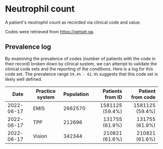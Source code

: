 # Neutrophil count

A patient's neutrophil count as recorded via clinical code and value.

Codes were retrieved from https://getset.ga.

## Prevalence log

By examining the prevalence of codes (number of patients with the code in their record) broken down by clinical system, we can attempt to validate the clinical code sets and the reporting of the conditions. Here is a log for this code set. The prevalence range `59.4% - 61.9%` suggests that this code set is likely well defined.

| Date       | Practice system | Population | Patients from ID | Patient from code |
| ---------- | --------------- | ---------- | ---------------: | ----------------: |
| 2022-06-17 | EMIS            | 2662570    |  1581125 (59.4%) |   1581125 (59.4%) |
| 2022-06-17 | TPP             | 212696     |   131755 (61.9%) |    131755 (61.9%) |
| 2022-06-17 | Vision          | 342344     |   210821 (61.6%) |    210821 (61.6%) |
